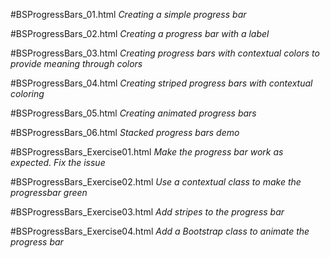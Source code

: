 #BSProgressBars_01.html
*Creating a simple progress bar*

#BSProgressBars_02.html
*Creating a progress bar with a label*

#BSProgressBars_03.html
*Creating progress bars with contextual colors to provide meaning through colors*

#BSProgressBars_04.html
*Creating striped progress bars with contextual coloring*

#BSProgressBars_05.html
*Creating animated progress bars*

#BSProgressBars_06.html
*Stacked progress bars demo*

#BSProgressBars_Exercise01.html
*Make the progress bar work as expected. Fix the issue*

#BSProgressBars_Exercise02.html
*Use a contextual class to make the progressbar green*

#BSProgressBars_Exercise03.html
*Add stripes to the progress bar*

#BSProgressBars_Exercise04.html
*Add a Bootstrap class to animate the progress bar*